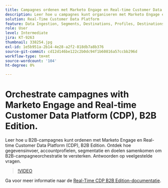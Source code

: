 ```yaml
---
title: Campagnes ordenen met Marketo Engage en Real-time Customer Data Platform, B2B Edition
description: Leer hoe u campagnes kunt organiseren met Marketo Engage en Real-time Customer Data Platform (CDP), B2B Edition.
solution: Real-Time Customer Data Platform
feature: Data Ingestion, Segments, Destinations, Profiles, Destinations
role: User
level: Intermediate
jira: KT-9263
thumbnail: 338254.jpg
exl-id: 1e5b951a-2b14-4e28-a2f2-818db7a8b376
source-git-commit: cd12d146be122c2b0dc94f1b60816a57ccbb296d
workflow-type: tm+mt
source-wordcount: '104'
ht-degree: 0%

---
```


# Orchestrate campagnes with Marketo Engage and Real-time Customer Data Platform (CDP), B2B Edition.

Leer hoe u B2B-campagnes kunt ordenen met Marketo Engage en Real-time Customer Data Platform (CDP), B2B Edition. Ontdek hoe gegevensinvoer, accountprofielen, segmentatie en doelen samenkomen om B2B-campagneorchestratie te versterken. Antwoorden op veelgestelde vragen.

>[!VIDEO](https://video.tv.adobe.com/v/338254?quality=12&learn=on)

Ga voor meer informatie naar de [Real-Time CDP B2B Edition-documentatie](https://experienceleague.adobe.com/docs/experience-platform/rtcdp/b2b-overview.html).
